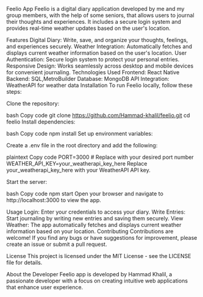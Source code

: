 Feelio App
Feelio is a digital diary application developed by me and my group members, with the help of some seniors, that allows users to journal their thoughts and experiences. It includes a secure login system and provides real-time weather updates based on the user's location.


Features
Digital Diary: Write, save, and organize your thoughts, feelings, and experiences securely.
Weather Integration: Automatically fetches and displays current weather information based on the user's location.
User Authentication: Secure login system to protect your personal entries.
Responsive Design: Works seamlessly across desktop and mobile devices for convenient journaling.
Technologies Used
Frontend: React Native
Backend: SQL,MetroBuilder
Database: MongoDB
API Integration: WeatherAPI for weather data
Installation
To run Feelio locally, follow these steps:

Clone the repository:

bash
Copy code
git clone https://github.com/Hammad-khalil/feelio.git
cd feelio
Install dependencies:

bash
Copy code
npm install
Set up environment variables:

Create a .env file in the root directory and add the following:

plaintext
Copy code
PORT=3000  # Replace with your desired port number
WEATHER_API_KEY=your_weatherapi_key_here
Replace your_weatherapi_key_here with your WeatherAPI API key.

Start the server:

bash
Copy code
npm start
Open your browser and navigate to http://localhost:3000 to view the app.

Usage
Login: Enter your credentials to access your diary.
Write Entries: Start journaling by writing new entries and saving them securely.
View Weather: The app automatically fetches and displays current weather information based on your location.
Contributing
Contributions are welcome! If you find any bugs or have suggestions for improvement, please create an issue or submit a pull request.

License
This project is licensed under the MIT License - see the LICENSE file for details.

About the Developer
Feelio app is developed by Hammad Khalil, a passionate developer with a focus on creating intuitive web applications that enhance user experience.

